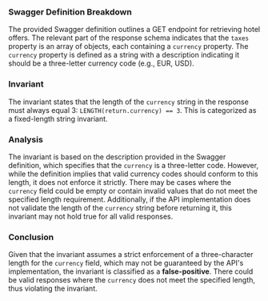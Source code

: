 ### Swagger Definition Breakdown
The provided Swagger definition outlines a GET endpoint for retrieving hotel offers. The relevant part of the response schema indicates that the `taxes` property is an array of objects, each containing a `currency` property. The `currency` property is defined as a string with a description indicating it should be a three-letter currency code (e.g., EUR, USD).

### Invariant
The invariant states that the length of the `currency` string in the response must always equal 3: `LENGTH(return.currency) == 3`. This is categorized as a fixed-length string invariant.

### Analysis
The invariant is based on the description provided in the Swagger definition, which specifies that the `currency` is a three-letter code. However, while the definition implies that valid currency codes should conform to this length, it does not enforce it strictly. There may be cases where the `currency` field could be empty or contain invalid values that do not meet the specified length requirement. Additionally, if the API implementation does not validate the length of the `currency` string before returning it, this invariant may not hold true for all valid responses.

### Conclusion
Given that the invariant assumes a strict enforcement of a three-character length for the `currency` field, which may not be guaranteed by the API's implementation, the invariant is classified as a **false-positive**. There could be valid responses where the `currency` does not meet the specified length, thus violating the invariant.
